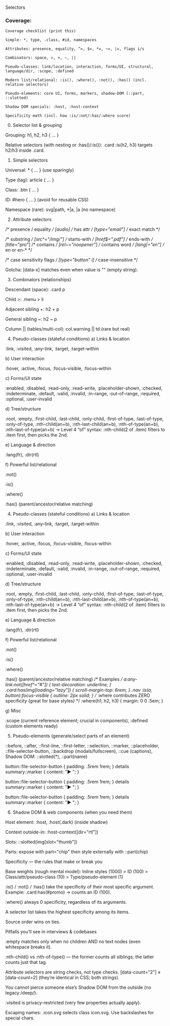 Selectors

### Coverage:

    Coverage checklist (print this)
    
    Simple: *, type, .class, #id, namespaces
    
    Attributes: presence, equality, ^=, $=, *=, ~=, |=, flags i/s
    
    Combinators: space, >, +, ~, ||
    
    Pseudo-classes: link/location, interaction, forms/UI, structural, language/dir, :scope, :defined
    
    Modern list/relational: :is(), :where(), :not(), :has() (incl. relative selectors)
    
    Pseudo-elements: core UI, forms, markers, shadow-DOM (::part, ::slotted)
    
    Shadow DOM specials: :host, :host-context
    
    Specificity math (incl. how :is/:not/:has/:where score)

0) Selector list & grouping

Grouping: h1, h2, h3 { … }

Relative selectors (with nesting or :has()/:is()): .card :is(h2, h3) targets h2/h3 inside .card.

1) Simple selectors

Universal: * { … } (use sparingly)

Type (tag): article { … }

Class: .btn { … }

ID: #hero { … } (avoid for reusable CSS)

Namespace (rare): svg|path, *|a, |a (no namespace)

2) Attribute selectors

/* presence / equality */
[audio]            /* has attr       */
[type="email"]     /* exact match    */

/* substring */
[src^="/img/"]     /* starts-with    */
[href$=".pdf"]     /* ends-with      */
[title*="pro"]     /* contains       */
[rel~="noopener"]  /* contains word  */
[lang|="en"]       /* en or en-*     */

/* case sensitivity flags */
[type="button" i]  /* case-insensitive */


Gotcha: [data-x] matches even when value is "" (empty string).

3) Combinators (relationships)

Descendant (space): .card p

Child >: .menu > li

Adjacent sibling +: h2 + p

General sibling ~: h2 ~ p

Column || (tables/multi-col): col.warning || td (rare but real)

4) Pseudo-classes (stateful conditions)
a) Links & location

:link, :visited, :any-link, :target, :target-within

b) User interaction

:hover, :active, :focus, :focus-visible, :focus-within

c) Forms/UI state

:enabled, :disabled, :read-only, :read-write,
:placeholder-shown, :checked, :indeterminate, :default,
:valid, :invalid, :in-range, :out-of-range, :required, :optional, :user-invalid

d) Tree/structure

:root, :empty, :first-child, :last-child, :only-child,
:first-of-type, :last-of-type, :only-of-type,
:nth-child(an+b), :nth-last-child(an+b),
:nth-of-type(an+b), :nth-last-of-type(an+b)
→ Level 4 “of” syntax: :nth-child(2 of .item) filters to .item first, then picks the 2nd.

e) Language & direction

:lang(fr), :dir(rtl)

f) Powerful list/relational

:not(<complex-selector>)

:is(<selector-list>)

:where(<selector-list>)

:has(<relative-selector>) (parent/ancestor/relative matching)

4) Pseudo-classes (stateful conditions)
a) Links & location

:link, :visited, :any-link, :target, :target-within

b) User interaction

:hover, :active, :focus, :focus-visible, :focus-within

c) Forms/UI state

:enabled, :disabled, :read-only, :read-write,
:placeholder-shown, :checked, :indeterminate, :default,
:valid, :invalid, :in-range, :out-of-range, :required, :optional, :user-invalid

d) Tree/structure

:root, :empty, :first-child, :last-child, :only-child,
:first-of-type, :last-of-type, :only-of-type,
:nth-child(an+b), :nth-last-child(an+b),
:nth-of-type(an+b), :nth-last-of-type(an+b)
→ Level 4 “of” syntax: :nth-child(2 of .item) filters to .item first, then picks the 2nd.

e) Language & direction

:lang(fr), :dir(rtl)

f) Powerful list/relational

:not(<complex-selector>)

:is(<selector-list>)

:where(<selector-list>)

:has(<relative-selector>) (parent/ancestor/relative matching)
/* Examples */
a:any-link:not([href^="#"]) { text-decoration: underline; }
.card:has(img[loading="lazy"]) { scroll-margin-top: 6rem; }
.nav :is(a, button):focus-visible { outline: 2px solid; }
/* :where contributes ZERO specificity (great for base styles) */
:where(h1, h2, h3) { margin: 0 0 .5em; }


g) Misc

:scope (current reference element; crucial in components), :defined (custom elements ready)

5) Pseudo-elements (generate/select parts of an element)

::before, ::after, ::first-line, ::first-letter,
::selection, ::marker, ::placeholder, ::file-selector-button,
::backdrop (modals/fullscreen), ::cue (captions), Shadow DOM: ::slotted(*), ::part(name)

button::file-selector-button { padding: .5rem 1rem; }
details summary::marker { content: "▶ "; }

button::file-selector-button { padding: .5rem 1rem; }
details summary::marker { content: "▶ "; }

button::file-selector-button { padding: .5rem 1rem; }
details summary::marker { content: "▶ "; }

6) Shadow DOM & web components (when you need them)

Host element: :host, :host(.dark) (inside shadow)

Context outside-in: :host-context([dir="rtl"])

Slots: ::slotted(img[slot="thumb"])

Parts: expose with part="chip" then style externally with ::part(chip)

Specificity — the rules that make or break you

Base weights (rough mental model):
Inline styles (1000) > ID (100) > Class/attr/pseudo-class (10) > Type/pseudo-element (1)

:is() / :not() / :has() take the specificity of their most specific argument.
Example: .card:has(#promo) → counts an ID (100).

:where() always 0 specificity, regardless of its arguments.

A selector list takes the highest specificity among its items.

Source order wins on ties.

Pitfalls you’ll see in interviews & codebases

:empty matches only when no children AND no text nodes (even whitespace breaks it).

:nth-child() vs :nth-of-type() — the former counts all siblings; the latter counts just that tag.

Attribute selectors are string checks, not type checks. [data-count="2"] ≠ [data-count=2] (they’re identical in CSS; both strings).

You cannot pierce someone else’s Shadow DOM from the outside (no legacy /deep/).

:visited is privacy-restricted (very few properties actually apply).

Escaping names: .icon\.svg selects class icon.svg. Use backslashes for special chars.

